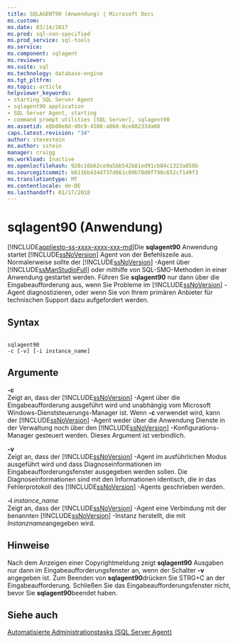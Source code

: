 ```yaml
---
title: SQLAGENT90 (Anwendung) | Microsoft Docs
ms.custom: 
ms.date: 03/14/2017
ms.prod: sql-non-specified
ms.prod_service: sql-tools
ms.service: 
ms.component: sqlagent
ms.reviewer: 
ms.suite: sql
ms.technology: database-engine
ms.tgt_pltfrm: 
ms.topic: article
helpviewer_keywords:
- starting SQL Server Agent
- sqlagent90 application
- SQL Server Agent, starting
- command prompt utilities [SQL Server], sqlagent90
ms.assetid: e8b80e8d-d0c9-4500-a868-0ce08233da08
caps.latest.revision: "34"
author: stevestein
ms.author: sstein
manager: craigg
ms.workload: Inactive
ms.openlocfilehash: 928c16b62ce9a5bb542b81ed91cb84c1323a858b
ms.sourcegitcommit: b6116b434d737d661c09b78d0f798c652cf149f3
ms.translationtype: MT
ms.contentlocale: de-DE
ms.lasthandoff: 01/17/2018
---
```

# <a name="sqlagent90-application"></a>sqlagent90 (Anwendung)
[!INCLUDE[appliesto-ss-xxxx-xxxx-xxx-md](../includes/appliesto-ss-xxxx-xxxx-xxx-md.md)]Die **sqlagent90** Anwendung startet [!INCLUDE[ssNoVersion](../includes/ssnoversion-md.md)] Agent von der Befehlszeile aus. Normalerweise sollte der [!INCLUDE[ssNoVersion](../includes/ssnoversion-md.md)] -Agent über [!INCLUDE[ssManStudioFull](../includes/ssmanstudiofull-md.md)] oder mithilfe von SQL-SMO-Methoden in einer Anwendung gestartet werden. Führen Sie **sqlagent90** nur dann über die Eingabeaufforderung aus, wenn Sie Probleme im [!INCLUDE[ssNoVersion](../includes/ssnoversion-md.md)] -Agent diagnostizieren, oder wenn Sie von Ihrem primären Anbieter für technischen Support dazu aufgefordert werden.  
  
## <a name="syntax"></a>Syntax  
  
```  
  
sqlagent90  
-c [-v] [-i instance_name]  
```  
  
## <a name="arguments"></a>Argumente  
 **-c**  
 Zeigt an, dass der [!INCLUDE[ssNoVersion](../includes/ssnoversion-md.md)] -Agent über die Eingabeaufforderung ausgeführt wird und unabhängig vom Microsoft Windows-Dienststeuerungs-Manager ist. Wenn **-c** verwendet wird, kann der [!INCLUDE[ssNoVersion](../includes/ssnoversion-md.md)] -Agent weder über die Anwendung Dienste in der Verwaltung noch über den [!INCLUDE[ssNoVersion](../includes/ssnoversion-md.md)] -Konfigurations-Manager gesteuert werden. Dieses Argument ist verbindlich.  
  
 **-v**  
 Zeigt an, dass der [!INCLUDE[ssNoVersion](../includes/ssnoversion-md.md)] -Agent im ausführlichen Modus ausgeführt wird und dass Diagnoseinformationen im Eingabeaufforderungsfenster ausgegeben werden sollen. Die Diagnoseinformationen sind mit den Informationen identisch, die in das Fehlerprotokoll des [!INCLUDE[ssNoVersion](../includes/ssnoversion-md.md)] -Agents geschrieben werden.  
  
 **-i** *instance_name*  
 Zeigt an, dass der [!INCLUDE[ssNoVersion](../includes/ssnoversion-md.md)] -Agent eine Verbindung mit der benannten [!INCLUDE[ssNoVersion](../includes/ssnoversion-md.md)] -Instanz herstellt, die mit *Instanzname*angegeben wird.  
  
## <a name="remarks"></a>Hinweise  
 Nach dem Anzeigen einer Copyrightmeldung zeigt **sqlagent90** Ausgaben nur dann im Eingabeaufforderungsfenster an, wenn der Schalter **-v** angegeben ist. Zum Beenden von **sqlagent90**drücken Sie STRG+C an der Eingabeaufforderung. Schließen Sie das Eingabeaufforderungsfenster nicht, bevor Sie **sqlagent90**beendet haben.  
  
## <a name="see-also"></a>Siehe auch  
 [Automatisierte Administrationstasks &#40;SQL Server Agent&#41;](http://msdn.microsoft.com/library/541ee5ac-2c9f-4b74-b4f0-13b7bd5920b0)  
  
  
